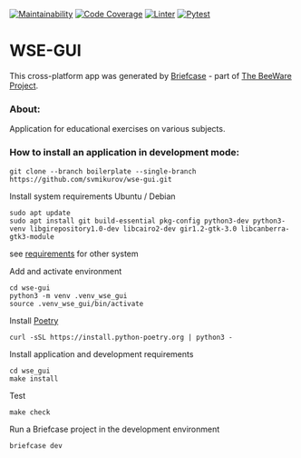 [![Maintainability](https://qlty.sh/badges/51e31dbd-a3db-431e-b862-e774fe96a02c/maintainability.svg)](https://qlty.sh/gh/svmikurov/projects/wse-gui)
[![Code Coverage](https://qlty.sh/badges/51e31dbd-a3db-431e-b862-e774fe96a02c/test_coverage.svg)](https://qlty.sh/gh/svmikurov/projects/wse-gui)
[![Linter](https://github.com/svmikurov/wse-gui/actions/workflows/linter.yml/badge.svg)](https://github.com/svmikurov/wse-gui/actions/workflows/linter.yml)
[![Pytest](https://github.com/svmikurov/wse-gui/actions/workflows/pytest.yml/badge.svg)](https://github.com/svmikurov/wse-gui/actions/workflows/pytest.yml)

# WSE-GUI
This cross-platform app was generated by [Briefcase](https://briefcase.readthedocs.io/) - 
part of [The BeeWare Project](https://beeware.org/).

### About:
Application for educational exercises on various subjects.

### How to install an application in development mode:
```commandline
git clone --branch boilerplate --single-branch https://github.com/svmikurov/wse-gui.git
```
Install system requirements Ubuntu / Debian
```commandline
sudo apt update
sudo apt install git build-essential pkg-config python3-dev python3-venv libgirepository1.0-dev libcairo2-dev gir1.2-gtk-3.0 libcanberra-gtk3-module
```
see [requirements](https://docs.beeware.org/en/latest/tutorial/tutorial-0.html#install-dependencies) for other system

Add and activate environment
```commandline
cd wse-gui
python3 -m venv .venv_wse_gui
source .venv_wse_gui/bin/activate
```
Install [Poetry](https://python-poetry.org/docs/)
```commandline
curl -sSL https://install.python-poetry.org | python3 -
```
Install application and development requirements
```commandline
cd wse_gui
make install
```  
Test
```commandline
make check
```  
Run a Briefcase project in the development environment
```commandline
briefcase dev
```